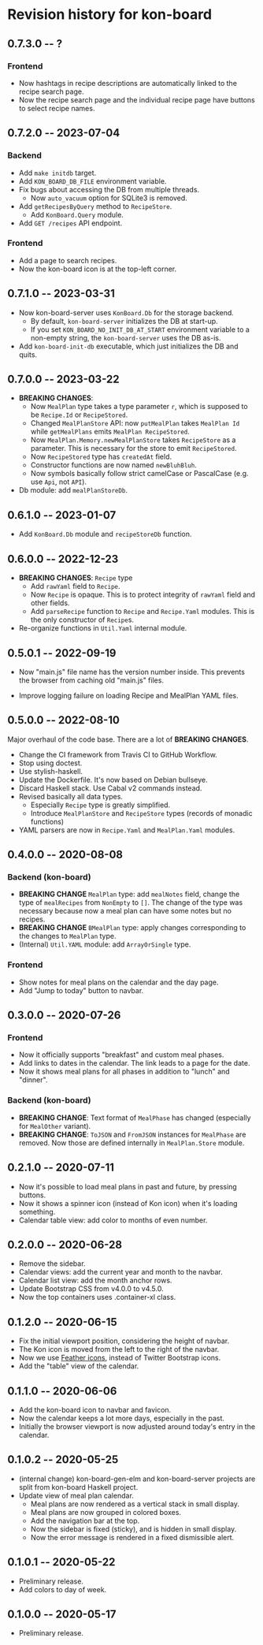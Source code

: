 # Revision history for kon-board

## 0.7.3.0  -- ?

### Frontend

- Now hashtags in recipe descriptions are automatically linked to the recipe search page.
- Now the recipe search page and the individual recipe page have buttons to select recipe names.

## 0.7.2.0  -- 2023-07-04

### Backend

- Add `make initdb` target.
- Add `KON_BOARD_DB_FILE` environment variable.
- Fix bugs about accessing the DB from multiple threads.
  - Now `auto_vacuum` option for SQLite3 is removed.
- Add `getRecipesByQuery` method to `RecipeStore`.
  - Add `KonBoard.Query` module.
- Add `GET /recipes` API endpoint.

### Frontend

- Add a page to search recipes.
- Now the kon-board icon is at the top-left corner.


## 0.7.1.0  -- 2023-03-31

- Now kon-board-server uses `KonBoard.Db` for the storage backend.
  - By default, `kon-board-server` initializes the DB at start-up.
  - If you set `KON_BOARD_NO_INIT_DB_AT_START` environment variable to a non-empty string, the `kon-board-server` uses the DB as-is.
- Add `kon-board-init-db` executable, which just initializes the DB and quits.

## 0.7.0.0  -- 2023-03-22

- **BREAKING CHANGES**:
  - Now `MealPlan` type takes a type parameter `r`, which is supposed to be `Recipe.Id` or `RecipeStored`.
  - Changed `MealPlanStore` API: now `putMealPlan` takes `MealPlan Id` while `getMealPlans` emits `MealPlan RecipeStored`.
  - Now `MealPlan.Memory.newMealPlanStore` takes `RecipeStore` as a parameter. This is necessary for the store to emit `RecipeStored`.
  - Now `RecipeStored` type has `createdAt` field.
  - Constructor functions are now named `newBluhBluh`.
  - Now symbols basically follow strict camelCase or PascalCase (e.g. use `Api`, not `API`).
- Db module: add `mealPlanStoreDb`.


## 0.6.1.0  -- 2023-01-07

- Add `KonBoard.Db` module and `recipeStoreDb` function.

## 0.6.0.0  -- 2022-12-23

- **BREAKING CHANGES**: `Recipe` type
  - Add `rawYaml` field to `Recipe`.
  - Now `Recipe` is opaque. This is to protect integrity of `rawYaml` field and other fields.
  - Add `parseRecipe` function to `Recipe` and `Recipe.Yaml` modules.
    This is the only constructor of `Recipe`s.
- Re-organize functions in `Util.Yaml` internal module.


## 0.5.0.1  -- 2022-09-19

- Now "main.js" file name has the version number inside.
  This prevents the browser from caching old "main.js" files.

- Improve logging failure on loading Recipe and MealPlan YAML files.


## 0.5.0.0  -- 2022-08-10

Major overhaul of the code base. There are a lot of **BREAKING CHANGES**.

- Change the CI framework from Travis CI to GitHub Workflow.
- Stop using doctest.
- Use stylish-haskell.
- Update the Dockerfile. It's now based on Debian bullseye.
- Discard Haskell stack. Use Cabal v2 commands instead.
- Revised basically all data types.
  - Especially `Recipe` type is greatly simplified.
  - Introduce `MealPlanStore` and `RecipeStore` types (records of monadic functions)
- YAML parsers are now in `Recipe.Yaml` and `MealPlan.Yaml` modules.


## 0.4.0.0  -- 2020-08-08

### Backend (kon-board)

* **BREAKING CHANGE** `MealPlan` type: add `mealNotes` field, change the type of `mealRecipes` from `NonEmpty` to `[]`.
  The change of the type was necessary because now a meal plan can have some notes but no recipes.
* **BREAKING CHANGE** `BMealPlan` type: apply changes corresponding to the changes to `MealPlan` type.
* (Internal) `Util.YAML` module: add `ArrayOrSingle` type.

### Frontend

* Show notes for meal plans on the calendar and the day page.
* Add "Jump to today" button to navbar.

## 0.3.0.0  -- 2020-07-26

### Frontend

* Now it officially supports "breakfast" and custom meal phases.
* Add links to dates in the calendar. The link leads to a page for the date.
* Now it shows meal plans for all phases in addition to "lunch" and "dinner".


### Backend (kon-board)

* **BREAKING CHANGE**: Text format of `MealPhase` has changed (especially for `MealOther` variant).
* **BREAKING CHANGE**: `ToJSON` and `FromJSON` instances for `MealPhase` are removed.
  Now those are defined internally in `MealPlan.Store` module.


## 0.2.1.0  -- 2020-07-11

* Now it's possible to load meal plans in past and future, by pressing buttons.
* Now it shows a spinner icon (instead of Kon icon) when it's loading something.
* Calendar table view: add color to months of even number.

## 0.2.0.0  -- 2020-06-28

* Remove the sidebar.
* Calendar views: add the current year and month to the navbar.
* Calendar list view: add the month anchor rows.
* Update Bootstrap CSS from v4.0.0 to v4.5.0.
* Now the top containers uses .container-xl class.

## 0.1.2.0  -- 2020-06-15

* Fix the initial viewport position, considering the height of navbar.
* The Kon icon is moved from the left to the right of the navbar.
* Now we use [Feather icons](https://feathericons.com/), instead of Twitter Bootstrap icons.
* Add the "table" view of the calendar.


## 0.1.1.0  -- 2020-06-06

* Add the kon-board icon to navbar and favicon.
* Now the calendar keeps a lot more days, especially in the past.
* Initially the browser viewport is now adjusted around today's entry in the calendar.

## 0.1.0.2  -- 2020-05-25

* (internal change) kon-board-gen-elm and kon-board-server projects
  are split from kon-board Haskell project.
* Update view of meal plan calendar.
  * Meal plans are now rendered as a vertical stack in small display.
  * Meal plans are now grouped in colored boxes.
  * Add the navigation bar at the top.
  * Now the sidebar is fixed (sticky), and is hidden in small display.
  * Now the error message is rendered in a fixed dismissible alert.


## 0.1.0.1  -- 2020-05-22

* Preliminary release.
* Add colors to day of week.

## 0.1.0.0  -- 2020-05-17

* Preliminary release.

